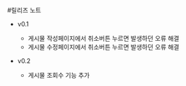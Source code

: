#릴리즈 노트
- v0.1
  - 게시물 작성페이지에서 취소버튼 누르면 발생하던 오류 해결
  - 게시물 수정페이지에서 취소버튼 누르면 발생하던 오류 해결

- v0.2
  - 게시물 조회수 기능 추가
